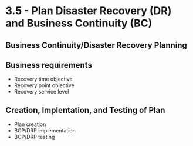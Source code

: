 # 3.5 - Plan Disaster Recovery (DR) and Business Continuity (BC)

## Business Continuity/Disaster Recovery Planning

## Business requirements

- Recovery time objective
- Recovery point objective
- Recovery service level

## Creation, Implentation, and Testing of Plan

- Plan creation
- BCP/DRP implementation
- BCP/DRP testing
